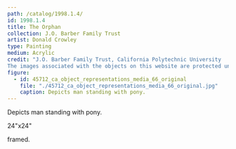 ```yaml
---
path: /catalog/1998.1.4/
id: 1998.1.4
title: The Orphan
collection: J.O. Barber Family Trust
artist: Donald Crowley
type: Painting
medium: Acrylic
credit: "J.O. Barber Family Trust, California Polytechnic University
The images associated with the objects on this website are protected under United States copyright laws. We are pleased to share these materials as an educational resource for the public for non-commercial, educational and personal use only, or for fair use as defined by law."
figure:
  - id: 45712_ca_object_representations_media_66_original
    file: "./45712_ca_object_representations_media_66_original.jpg"
    caption: Depicts man standing with pony. 
---
```

Depicts man standing with pony. 

24"x24"

framed.
